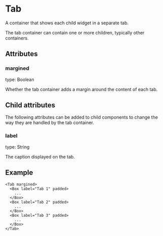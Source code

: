 # Tab

A container that shows each child widget in a separate tab.

The tab container can contain one or more children, typically other containers.

## Attributes

### margined

type: Boolean

Whether the tab container adds a margin around the content of each tab.

## Child attributes

The following attributes can be added to child components to change the way they are handled by the tab container.

### label

type: String

The caption displayed on the tab.

## Example

```markup
<Tab margined>
  <Box label="Tab 1" padded>
    ...
  </Box>
  <Box label="Tab 2" padded>
    ...
  </Box>
  <Box label="Tab 3" padded>
    ...
  </Box>
</Tab>
```

